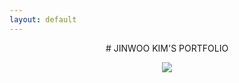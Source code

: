 ```yaml
---
layout: default
---
```

<p align="center">
  # JINWOO KIM'S PORTFOLIO
</p>  
<p align="center">
  <img src="https://t1.daumcdn.net/cfile/tistory/997015505F51EA5618">
</p>
